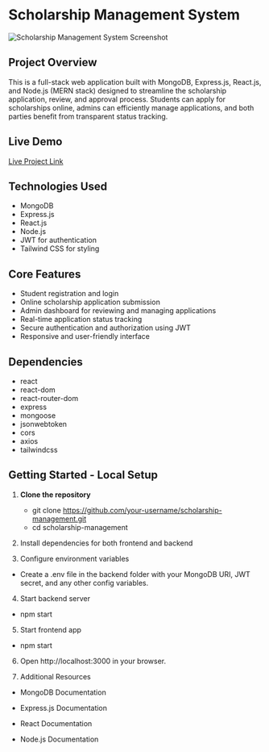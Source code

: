 # Scholarship Management System

![Scholarship Management System Screenshot](https://i.ibb.co.com/1fd7YMWf/Screenshot-2025-08-08-200351.jpg)  


## Project Overview  
This is a full-stack web application built with MongoDB, Express.js, React.js, and Node.js (MERN stack) designed to streamline the scholarship application, review, and approval process. Students can apply for scholarships online, admins can efficiently manage applications, and both parties benefit from transparent status tracking.

## Live Demo  
[Live Project Link](https://scholarship-handle.web.app/)  


## Technologies Used  
- MongoDB  
- Express.js  
- React.js  
- Node.js  
- JWT for authentication  
- Tailwind CSS for styling  

## Core Features  
- Student registration and login  
- Online scholarship application submission  
- Admin dashboard for reviewing and managing applications  
- Real-time application status tracking  
- Secure authentication and authorization using JWT  
- Responsive and user-friendly interface  

## Dependencies  
- react  
- react-dom  
- react-router-dom  
- express  
- mongoose  
- jsonwebtoken  
- cors  
- axios  
- tailwindcss  

## Getting Started - Local Setup  

1. **Clone the repository**  
   - git clone https://github.com/your-username/scholarship-management.git
   - cd scholarship-management
2. Install dependencies for both frontend and backend

3. Configure environment variables

- Create a .env file in the backend folder with your MongoDB URI, JWT secret, and any other config variables.

4. Start backend server
- npm start
5. Start frontend app
- npm start
6. Open http://localhost:3000 in your browser.

7. Additional Resources
- MongoDB Documentation

- Express.js Documentation

- React Documentation

- Node.js Documentation
